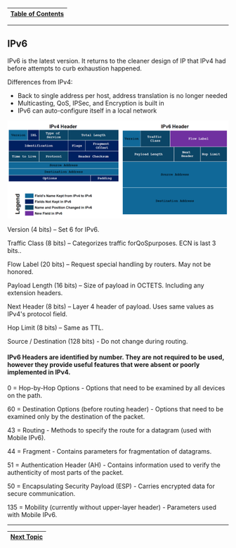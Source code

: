 |[Table of Contents](/00-Table-of-Contents.md)|
|---|

---

## IPv6

IPv6 is the latest version. It returns to the cleaner design of IP that IPv4 had before attempts to curb exhaustion happened.

Differences from IPv4:

* Back to single address per host, address translation is no longer needed
* Multicasting, QoS, IPSec, and Encryption is built in
* IPv6 can auto-configure itself in a local network

![](/assets/ip4-vs-ip6.png)

Version \(4 bits\) – Set 6 for IPv6.

Traffic Class \(8 bits\) – Categorizes traffic forQoSpurposes. ECN is last 3 bits..

Flow Label \(20 bits\) – Request special handling by routers. May not be honored.

Payload Length \(16 bits\) – Size of payload in OCTETS. Including any extension headers.

Next Header \(8 bits\) – Layer 4 header of payload. Uses same values as IPv4's protocol field.

Hop Limit \(8 bits\) – Same as TTL.

Source / Destination \(128 bits\) - Do not change during routing.

#### IPv6 Headers are identified by number. They are not required to be used, however they provide useful features that were absent or poorly implemented in IPv4.

0 = Hop-by-Hop Options - Options that need to be examined by all devices on the path.

60 = Destination Options \(before routing header\) - Options that need to be examined only by the destination of the packet.

43 = Routing - Methods to specify the route for a datagram \(used with Mobile IPv6\).

44 = Fragment - Contains parameters for fragmentation of datagrams.

51 = Authentication Header \(AH\) - Contains information used to verify the authenticity of most parts of the packet.

50 = Encapsulating Security Payload \(ESP\) - Carries encrypted data for secure communication.

135 = Mobility \(currently without upper-layer header\) - Parameters used with Mobile IPv6.

---

|[Next Topic](/05-osi-layer-3/ipv6-addresses.md)|
|---|
